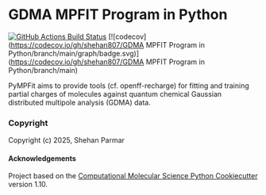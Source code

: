 GDMA MPFIT Program in Python
==============================
[//]: # (Badges)
[![GitHub Actions Build Status](https://github.com/shehan807/pyMPFit/workflows/CI/badge.svg)](https://github.com/shehan807/pyMPFit/actions?query=workflow%3ACI)
[![codecov](https://codecov.io/gh/shehan807/GDMA MPFIT Program in Python/branch/main/graph/badge.svg)](https://codecov.io/gh/shehan807/GDMA MPFIT Program in Python/branch/main)


PyMPFit aims to provide tools (cf. openff-recharge) for fitting and training partial charges of molecules against quantum chemical Gaussian distributed multipole analysis (GDMA) data.

### Copyright

Copyright (c) 2025, Shehan Parmar


#### Acknowledgements
 
Project based on the 
[Computational Molecular Science Python Cookiecutter](https://github.com/molssi/cookiecutter-cms) version 1.10.
